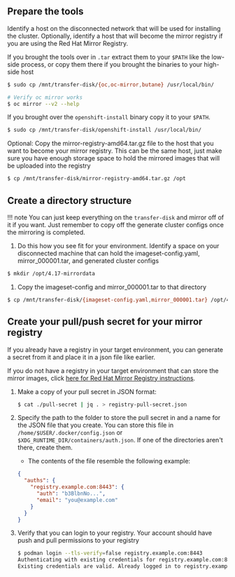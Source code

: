 ## Prepare the tools

Identify a host on the disconnected network that will be used for installing the cluster. Optionally, identify a host that will become the mirror registry if you are using the Red Hat Mirror Registry.

If you brought the tools over in `.tar` extract them to your `$PATH` like the low-side process, or copy them there if you brought the binaries to your high-side host
```bash
$ sudo cp /mnt/transfer-disk/{oc,oc-mirror,butane} /usr/local/bin/

# Verify oc mirror works
$ oc mirror --v2 --help
```

If you brought over the `openshift-install` binary copy it to your `$PATH`.  
```bash
$ sudo cp /mnt/transfer-disk/openshift-install /usr/local/bin/
```

Optional: Copy the mirror-registry-amd64.tar.gz file to the host that you want to become your mirror registry. This can be the same host, just make sure you have enough storage space to hold the mirrored images that will be uploaded into the registry
```bash
$ cp /mnt/transfer-disk/mirror-registry-amd64.tar.gz /opt
```


## Create a directory structure

!!! note
    You can just keep everything on the `transfer-disk` and mirror off of it if you want. Just remember to copy off the generate cluster configs once the mirroring is completed.

1. Do this how you see fit for your environment. Identify a space on your disconnected machine that can hold the imageset-config.yaml, mirror_000001.tar, and generated cluster configs
```bash
$ mkdir /opt/4.17-mirrordata
```

1.  Copy the imageset-config and mirror_000001.tar to that directory
```bash 
$ cp /mnt/transfer-disk/{imageset-config.yaml,mirror_000001.tar} /opt/4.17-mirrordata
```

## Create your pull/push secret for your mirror registry
If you already have a registry in your target environment, you can generate a secret from it and place it in a json file like earlier. 

If you do not have a registry in your target environment that can store the mirror images, click [here for Red Hat Mirror Registry instructions](../optional/registry.md).

1. Make a copy of your pull secret in JSON format:
    ```bash
    $ cat ./pull-secret | jq . > registry-pull-secret.json
    ``` 

1. Specify the path to the folder to store the pull secret in and a name for the JSON file that you create. You can store this file in `/home/$USER/.docker/config.json` or `$XDG_RUNTIME_DIR/containers/auth.json`. If one of the directories aren't there, create them.
    - The contents of the file resemble the following example:
    ```json title="$XDG_RUNTIME_DIR/containers/auth.json"
    {
      "auths": {
        "registry.example.com:8443": {
          "auth": "b3BlbnNo...",
          "email": "you@example.com"
        }
      }
    }
    ```

1. Verify that you can login to your registry. Your account should have push and pull permissions to your registry
    ```bash
    $ podman login --tls-verify=false registry.example.com:8443
    Authenticating with existing credentials for registry.example.com:8443
    Existing credentials are valid. Already logged in to registry.example.com:8443
    ```